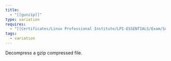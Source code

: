```yaml
---
title:
  - "[[gunzip]]"
type: variation
requires:
  - "[[Certificates/Linux Professional Institute/LPI-ESSENTIALS/Exam/Solutions/archiving tools/compression tools/gzip]]"
tags:
  - variation
---
```

Decompress a gzip compressed file.